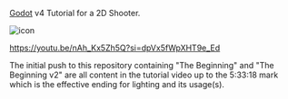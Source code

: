 [Godot](https://godotengine.org/) v4 Tutorial for a 2D Shooter.

![icon](https://github.com/kjscott27/godot-youtube-tutorial/assets/29282840/0696f131-b1dd-465f-9264-ec42d4a32e9b)


https://youtu.be/nAh_Kx5Zh5Q?si=dpVx5fWpXHT9e_Ed

The initial push to this repository containing "The Beginning" and "The Beginning v2" are all content in the tutorial video up to the 5:33:18 mark which is the effective ending for lighting and its usage(s).
